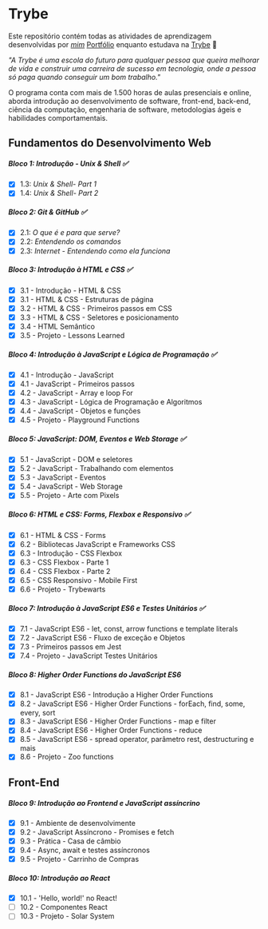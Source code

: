 # Trybe

Este repositório contém todas as atividades de aprendizagem desenvolvidas por _[mim](https://www.linkedin.com/in/wallacerd/)_ [Portfólio](https://wallacerodrigo.github.io/) enquanto estudava na [Trybe](https://www.betrybe.com/) :rocket:

_"A Trybe é uma escola do futuro para qualquer pessoa que queira melhorar de vida e construir uma carreira de sucesso em tecnologia, onde a pessoa só paga quando conseguir um bom trabalho."_

O programa conta com mais de 1.500 horas de aulas presenciais e online, aborda introdução ao desenvolvimento de software, front-end, back-end, ciência da computação, engenharia de software, metodologias ágeis e habilidades comportamentais.

## Fundamentos do Desenvolvimento Web 

##### Bloco 1: Introdução - Unix & Shell ✅
- [x] 1.3: _Unix & Shell- Part 1_
- [x] 1.4: _Unix & Shell- Part 2_

##### Bloco 2: Git & GitHub ✅
- [x] 2.1: _O que é e para que serve?_
- [x] 2.2: _Entendendo os comandos_
- [x] 2.3: _Internet - Entendendo como ela funciona_

##### Bloco 3: Introdução à HTML e CSS ✅
- [x] 3.1 - Introdução - HTML & CSS
- [x] 3.1 - HTML & CSS - Estruturas de página
- [x] 3.2 - HTML & CSS - Primeiros passos em CSS
- [x] 3.3 - HTML & CSS - Seletores e posicionamento
- [x] 3.4 - HTML Semântico
- [x] 3.5 - Projeto - Lessons Learned
 
##### Bloco 4: Introdução à JavaScript e Lógica de Programação ✅
- [x] 4.1 - Introdução - JavaScript
- [x] 4.1 - JavaScript - Primeiros passos
- [x] 4.2 - JavaScript - Array e loop For
- [x] 4.3 - JavaScript - Lógica de Programação e Algoritmos
- [x] 4.4 - JavaScript - Objetos e funções
- [x] 4.5 - Projeto - Playground Functions
 
##### Bloco 5: JavaScript: DOM, Eventos e Web Storage ✅
- [x] 5.1 - JavaScript - DOM e seletores
- [x] 5.2 - JavaScript - Trabalhando com elementos
- [x] 5.3 - JavaScript - Eventos
- [x] 5.4 - JavaScript - Web Storage
- [x] 5.5 - Projeto - Arte com Pixels

##### Bloco 6: HTML e CSS: Forms, Flexbox e Responsivo ✅
- [x] 6.1 - HTML & CSS - Forms
- [x] 6.2 - Bibliotecas JavaScript e Frameworks CSS
- [x] 6.3 - Introdução - CSS Flexbox
- [x] 6.3 - CSS Flexbox - Parte 1
- [x] 6.4 - CSS Flexbox - Parte 2
- [x] 6.5 - CSS Responsivo - Mobile First
- [x] 6.6 - Projeto - Trybewarts

##### Bloco 7: Introdução à JavaScript ES6 e Testes Unitários ✅
- [x] 7.1 - JavaScript ES6 - let, const, arrow functions e template literals
- [x] 7.2 - JavaScript ES6 - Fluxo de exceção e Objetos
- [x] 7.3 - Primeiros passos em Jest
- [x] 7.4 - Projeto - JavaScript Testes Unitários

##### Bloco 8: Higher Order Functions do JavaScript ES6 
- [x] 8.1 - JavaScript ES6 - Introdução a Higher Order Functions
- [x] 8.2 - JavaScript ES6 - Higher Order Functions - forEach, find, some, every, sort
- [x] 8.3 - JavaScript ES6 - Higher Order Functions - map e filter
- [x] 8.4 - JavaScript ES6 - Higher Order Functions - reduce
- [x] 8.5 - JavaScript ES6 - spread operator, parâmetro rest, destructuring e mais
- [x] 8.6 - Projeto - Zoo functions

## Front-End

##### Bloco 9: Introdução ao Frontend e JavaScript assíncrino
- [x] 9.1 - Ambiente de desenvolvimente
- [x] 9.2 - JavaScript Assíncrono - Promises e fetch
- [x] 9.3 - Prática - Casa de câmbio
- [x] 9.4 - Async, await e testes assíncronos
- [x] 9.5 - Projeto - Carrinho de Compras

##### Bloco 10: Introdução ao React
- [x] 10.1 - 'Hello, world!' no React!
- [ ] 10.2 - Componentes React
- [ ] 10.3 - Projeto - Solar System